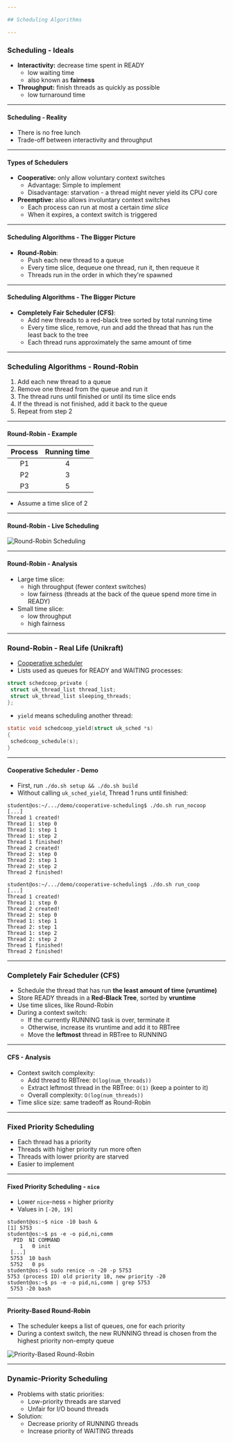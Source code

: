 ```yaml
---

## Scheduling Algorithms

---
```


### Scheduling - Ideals

* **Interactivity:** decrease time spent in READY
  * low waiting time
  * also known as **fairness**
* **Throughput:** finish threads as quickly as possible
  * low turnaround time

----

#### Scheduling - Reality

* There is no free lunch
* Trade-off between interactivity and throughput

----

#### Types of Schedulers

* **Cooperative:** only allow voluntary context switches
  * Advantage: Simple to implement
  * Disadvantage: starvation - a thread might never yield its CPU core
* **Preemptive:** also allows involuntary context switches
  * Each process can run at most a certain _time slice_
  * When it expires, a context switch is triggered

----

#### Scheduling Algorithms - The Bigger Picture

* **Round-Robin**:
  * Push each new thread to a queue
  * Every time slice, dequeue one thread, run it, then requeue it
  * Threads run in the order in which they're spawned

----

#### Scheduling Algorithms - The Bigger Picture

* **Completely Fair Scheduler (CFS)**:
  * Add new threads to a red-black tree sorted by total running time
  * Every time slice, remove, run and add the thread that has run the least back to the tree
  * Each thread runs approximately the same amount of time

---

### Scheduling Algorithms - Round-Robin

1. Add each new thread to a queue
1. Remove one thread from the queue and run it
1. The thread runs until finished or until its time slice ends
1. If the thread is not finished, add it back to the queue
1. Repeat from step 2

----

#### Round-Robin - Example

| Process | Running time |
| :-----: | :----------: |
| P1      | 4            |
| P2      | 3            |
| P3      | 5            |

* Assume a time slice of 2

----

#### Round-Robin - Live Scheduling

![Round-Robin Scheduling](../generated-media/round-robin-generated.gif)

----

#### Round-Robin - Analysis

* Large time slice:
  * high throughput (fewer context switches)
  * low fairness (threads at the back of the queue spend more time in READY)
* Small time slice:
  * low throughput
  * high fairness

---

### Round-Robin - Real Life (Unikraft)

* [Cooperative scheduler](https://github.com/unikraft/unikraft/blob/staging/lib/ukschedcoop/schedcoop.c)
* Lists used as queues for READY and WAITING processes:

```c
struct schedcoop_private {
 struct uk_thread_list thread_list;
 struct uk_thread_list sleeping_threads;
};
```

* `yield` means scheduling another thread:

```c
static void schedcoop_yield(struct uk_sched *s)
{
 schedcoop_schedule(s);
}
```

----

#### Cooperative Scheduler - Demo

* First, run `./do.sh setup && ./do.sh build`
* Without calling `uk_sched_yield`, Thread 1 runs until finished:

```console [1 - 12 | 14 - 25]
student@os:~/.../demo/cooperative-scheduling$ ./do.sh run_nocoop
[...]
Thread 1 created!
Thread 1: step 0
Thread 1: step 1
Thread 1: step 2
Thread 1 finished!
Thread 2 created!
Thread 2: step 0
Thread 2: step 1
Thread 2: step 2
Thread 2 finished!

student@os:~/.../demo/cooperative-scheduling$ ./do.sh run_coop
[...]
Thread 1 created!
Thread 1: step 0
Thread 2 created!
Thread 2: step 0
Thread 1: step 1
Thread 2: step 1
Thread 1: step 2
Thread 2: step 2
Thread 1 finished!
Thread 2 finished!
```

---

### Completely Fair Scheduler (CFS)

* Schedule the thread that has run **the least amount of time (vruntime)**
* Store READY threads in a **Red-Black Tree**, sorted by **vruntime**
* Use time slices, like Round-Robin
* During a context switch:
  * If the currently RUNNING task is over, terminate it
  * Otherwise, increase its vruntime and add it to RBTree
  * Move the **leftmost** thread in RBTree to RUNNING

----

#### CFS - Analysis

* Context switch complexity:
  * Add thread to RBTree: `O(log(num_threads))`
  * Extract leftmost thread in the RBTree: `O(1)` (keep a pointer to it)
  * Overall complexity: `O(log(num_threads))`
* Time slice size: same tradeoff as Round-Robin

---

### Fixed Priority Scheduling

* Each thread has a priority
* Threads with higher priority run more often
* Threads with lower priority are starved
* Easier to implement

----

#### Fixed Priority Scheduling - `nice`

* Lower `nice`-ness = higher priority
* Values in `[-20, 19]`

```console [1 - 2 | 3 - 8 | 9 - 10 | 11 - 12]
student@os:~$ nice -10 bash &
[1] 5753
student@os:~$ ps -e -o pid,ni,comm
  PID  NI COMMAND
    1   0 init
 [...]
 5753  10 bash
 5752   0 ps
student@os:~$ sudo renice -n -20 -p 5753
5753 (process ID) old priority 10, new priority -20
student@os:~$ ps -e -o pid,ni,comm | grep 5753
 5753 -20 bash
```

----

#### Priority-Based Round-Robin

* The scheduler keeps a list of queues, one for each priority
* During a context switch, the new RUNNING thread is chosen from the highest priority non-empty queue

![Priority-Based Round-Robin](scheduling/media/priority-round-robin.svg)

---

### Dynamic-Priority Scheduling

* Problems with static priorities:
  * Low-priority threads are starved
  * Unfair for I/O bound threads
* Solution:
  * Decrease priority of RUNNING threads
  * Increase priority of WAITING threads
